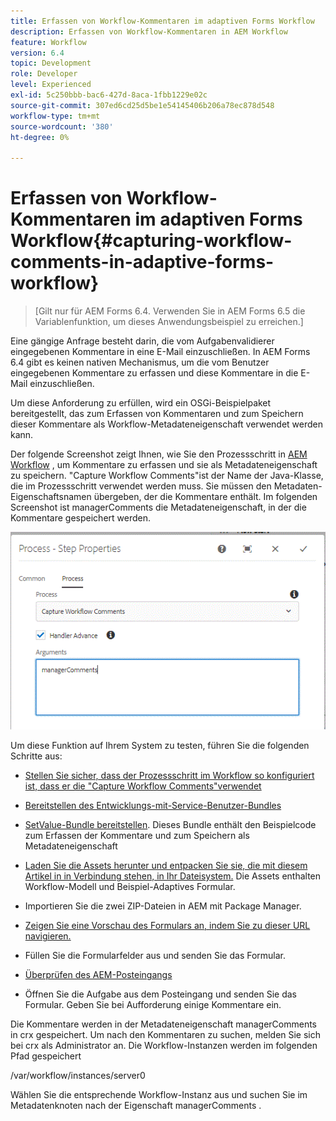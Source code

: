 ```yaml
---
title: Erfassen von Workflow-Kommentaren im adaptiven Forms Workflow
description: Erfassen von Workflow-Kommentaren in AEM Workflow
feature: Workflow
version: 6.4
topic: Development
role: Developer
level: Experienced
exl-id: 5c250bbb-bac6-427d-8aca-1fbb1229e02c
source-git-commit: 307ed6cd25d5be1e54145406b206a78ec878d548
workflow-type: tm+mt
source-wordcount: '380'
ht-degree: 0%

---
```


# Erfassen von Workflow-Kommentaren im adaptiven Forms Workflow{#capturing-workflow-comments-in-adaptive-forms-workflow}

>[Gilt nur für AEM Forms 6.4. Verwenden Sie in AEM Forms 6.5 die Variablenfunktion, um dieses Anwendungsbeispiel zu erreichen.]

Eine gängige Anfrage besteht darin, die vom Aufgabenvalidierer eingegebenen Kommentare in eine E-Mail einzuschließen. In AEM Forms 6.4 gibt es keinen nativen Mechanismus, um die vom Benutzer eingegebenen Kommentare zu erfassen und diese Kommentare in die E-Mail einzuschließen.

Um diese Anforderung zu erfüllen, wird ein OSGi-Beispielpaket bereitgestellt, das zum Erfassen von Kommentaren und zum Speichern dieser Kommentare als Workflow-Metadateneigenschaft verwendet werden kann.

Der folgende Screenshot zeigt Ihnen, wie Sie den Prozessschritt in [AEM Workflow](http://localhost:4502/editor.html/conf/global/settings/workflow/models/CaptureComments.html) , um Kommentare zu erfassen und sie als Metadateneigenschaft zu speichern. &quot;Capture Workflow Comments&quot;ist der Name der Java-Klasse, die im Prozessschritt verwendet werden muss. Sie müssen den Metadaten-Eigenschaftsnamen übergeben, der die Kommentare enthält. Im folgenden Screenshot ist managerComments die Metadateneigenschaft, in der die Kommentare gespeichert werden.

![workflowcomments1](assets/workflowcomments1.gif)

Um diese Funktion auf Ihrem System zu testen, führen Sie die folgenden Schritte aus:
* [Stellen Sie sicher, dass der Prozessschritt im Workflow so konfiguriert ist, dass er die &quot;Capture Workflow Comments&quot;verwendet](http://localhost:4502/editor.html/conf/global/settings/workflow/models/CaptureComments.html)

* [Bereitstellen des Entwicklungs-mit-Service-Benutzer-Bundles](/help/forms/assets/common-osgi-bundles/DevelopingWithServiceUser.jar)

* [SetValue-Bundle bereitstellen](/help/forms/assets/common-osgi-bundles/SetValueApp.core-1.0-SNAPSHOT.jar). Dieses Bundle enthält den Beispielcode zum Erfassen der Kommentare und zum Speichern als Metadateneigenschaft

* [Laden Sie die Assets herunter und entpacken Sie sie, die mit diesem Artikel in in Verbindung stehen, in Ihr Dateisystem.](assets/capturecomments.zip) Die Assets enthalten Workflow-Modell und Beispiel-Adaptives Formular.

* Importieren Sie die zwei ZIP-Dateien in AEM mit Package Manager.

* [Zeigen Sie eine Vorschau des Formulars an, indem Sie zu dieser URL navigieren.](http://localhost:4502/content/dam/formsanddocuments/capturecomments/jcr:content?wcmmode=disabled)

* Füllen Sie die Formularfelder aus und senden Sie das Formular.

* [Überprüfen des AEM-Posteingangs](http://localhost:4502/aem/inbox)

* Öffnen Sie die Aufgabe aus dem Posteingang und senden Sie das Formular. Geben Sie bei Aufforderung einige Kommentare ein.

Die Kommentare werden in der Metadateneigenschaft managerComments in crx gespeichert. Um nach den Kommentaren zu suchen, melden Sie sich bei crx als Administrator an. Die Workflow-Instanzen werden im folgenden Pfad gespeichert

/var/workflow/instances/server0

Wählen Sie die entsprechende Workflow-Instanz aus und suchen Sie im Metadatenknoten nach der Eigenschaft managerComments .
